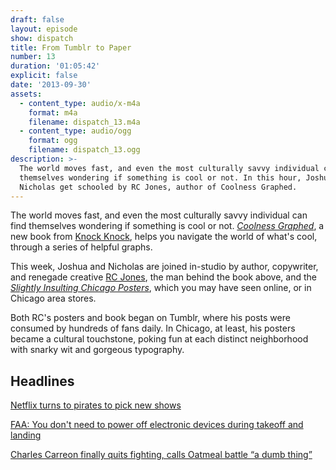 ```yaml
---
draft: false
layout: episode
show: dispatch
title: From Tumblr to Paper
number: 13
duration: '01:05:42'
explicit: false
date: '2013-09-30'
assets:
  - content_type: audio/x-m4a
    format: m4a
    filename: dispatch_13.m4a
  - content_type: audio/ogg
    format: ogg
    filename: dispatch_13.ogg
description: >-
  The world moves fast, and even the most culturally savvy individual can find
  themselves wondering if something is cool or not. In this hour, Joshua and
  Nicholas get schooled by RC Jones, author of Coolness Graphed.
---
```

The world moves fast, and even the most culturally savvy individual can find themselves wondering if something is cool or not. [*Coolness Graphed*](http://coolnessgraphed.com), a new book from [Knock Knock](http://www.knockknockstuff.com), helps you navigate the world of what's cool, through a series of helpful graphs.

This week, Joshua and Nicholas are joined in-studio by author, copywriter, and renegade creative [RC Jones](https://twitter.com/likethecola), the man behind the book above, and the [*Slightly Insulting Chicago Posters*](http://slightlyinsultingchicagoposters.tumblr.com), which you may have seen online, or in Chicago area stores.

Both RC's posters and book began on Tumblr, where his posts were consumed by hundreds of fans daily. In Chicago, at least, his posters became a cultural touchstone, poking fun at each distinct neighborhood with snarky wit and gorgeous typography.

## Headlines

[Netflix turns to pirates to pick new shows](http://www.pcworld.com/article/2048844/netflix-turns-to-pirates-to-pick-new-shows.html)

[FAA: You don't need to power off electronic devices during takeoff and landing](http://arstechnica.com/tech-policy/2013/09/finally-we-wont-have-to-power-off-during-takeoff-and-landing)

[Charles Carreon finally quits fighting, calls Oatmeal battle “a dumb thing”](http://arstechnica.com/tech-policy/2013/09/charles-carreon-withdraws-final-appeal-says-entire-affair-was-a-dumb-thing)